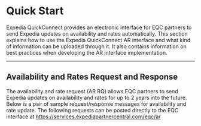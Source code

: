 # Quick Start

Expedia QuickConnect provides an electronic interface for EQC partners to send Expedia updates on availability and rates automatically. This section explains how to use the Expedia QuickConnect AR interface and what kind of information can be uploaded through it. It also contains information on best practices when developing the AR interface implementation.

----
## Availability and Rates Request and Response

The availability and rate request (AR RQ) allows EQC partners to send Expedia updates on availability and rates for up to 2 years into the future. Below is a pair of sample request/response messages for availability and rate update. The following requests can be posted directly to the EQC interface at https://services.expediapartnercentral.com/eqc/ar
